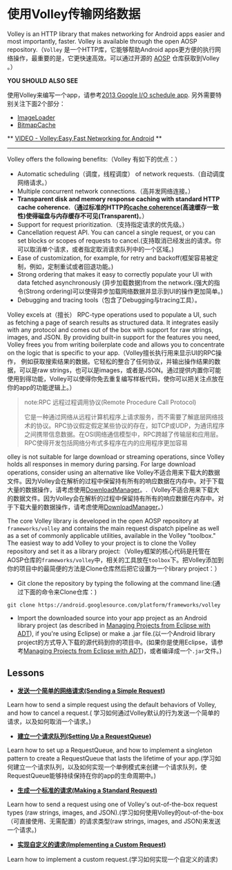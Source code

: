 # 使用Volley传输网络数据

Volley is an HTTP library that makes networking for Android apps easier and most importantly, faster. Volley is available through the open AOSP repository.（`Volley` 是一个HTTP库，它能够帮助Android apps更方便的执行网络操作，最重要的是，它更快速高效。可以通过开源的 [AOSP](https://android.googlesource.com/platform/frameworks/volley) 仓库获取到Volley 。）

**YOU SHOULD ALSO SEE**

使用Volley来编写一个app，请参考[2013 Google I/O schedule app](https://github.com/google/iosched). 另外需要特别关注下面2个部分：
* [ImageLoader](https://github.com/google/iosched/blob/master/android/src/main/java/com/google/android/apps/iosched/util/ImageLoader.java)
* [BitmapCache](https://github.com/google/iosched/blob/master/android/src/main/java/com/google/android/apps/iosched/util/BitmapCache.java)

** [VIDEO - Volley:Easy,Fast Networking for Android](https://developers.google.com/events/io/sessions/325304728) **
***
Volley offers the following benefits:（Volley 有如下的优点：）

* Automatic scheduling（调度，线程调度） of network requests.（自动调度网络请求。）
* Multiple concurrent network connections.（高并发网络连接。）
* **Transparent disk and memory response caching with standard HTTP cache coherence.（通过标准的HTTP的[cache coherence](http://en.wikipedia.org/wiki/Cache_coherence%22)(高速缓存一致性)使得磁盘与内存缓存不可见(Transparent)**。）
* Support for request prioritization.（支持指定请求的优先级。）
* Cancellation request API. You can cancel a single request, or you can set blocks or scopes of requests to cancel.(支持取消已经发出的请求。你可以取消单个请求，或者指定取消请求队列中的一个区域。)
* Ease of customization, for example, for retry and backoff(框架容易被定制，例如，定制重试或者回退功能。)
* Strong ordering that makes it easy to correctly populate your UI with data fetched asynchronously (异步加载数据)from the network.(强大的指令(Strong ordering)可以使得异步加载网络数据并显示到UI的操作更加简单。)
* Debugging and tracing tools（包含了Debugging与tracing工具）。

Volley excels at（擅长） RPC-type operations used to populate a UI, such as fetching a page of search results as structured data. It integrates easily with any protocol and comes out of the box with support for raw strings, images, and JSON. By providing built-in support for the features you need, Volley frees you from writing boilerplate code and allows you to concentrate on the logic that is specific to your app.（Volley擅长执行用来显示UI的RPC操作， 例如获取搜索结果的数据。它轻松的整合了任何协议，并输出操作结果的数据，可以是raw strings，也可以是images，或者是JSON。通过提供内置你可能使用到得功能，Volley可以使得你免去重复编写样板代码，使你可以把关注点放在你的app的功能逻辑上。）

>note:RPC
>远程过程调用协议(Remote  Procedure Call Protocol)
>
>它是一种通过网络从远程计算机程序上请求服务，而不需要了解底层网络技术的协议。RPC协议假定假定某些协议的存在，如TCP或UDP，为通讯程序之间携带信息数据。在OSI网络通信模型中，RPC跨越了传输层和应用层。RPC使得开发包括网络分布式多程序在内的应用程序更加容易

olley is not suitable for large download or streaming operations, since Volley holds all responses in memory during parsing. For large download operations, consider using an alternative like Volley不适合用来下载大的数据文件。因为Volley会在解析的过程中保留持有所有的响应数据在内存中。对于下载大量的数据操作，请考虑使用[DownloadManager](http://developer.android.com/reference/android/app/DownloadManager.html)。.（Volley不适合用来下载大的数据文件。因为Volley会在解析的过程中保留持有所有的响应数据在内存中。对于下载大量的数据操作，请考虑使用[DownloadManager](http://developer.android.com/reference/android/app/DownloadManager.html)。）

The core Volley library is developed in the open AOSP repository at `frameworks/volley` and contains the main request dispatch pipeline as well as a set of commonly applicable utilities, available in the Volley "toolbox." The easiest way to add Volley to your project is to clone the Volley repository and set it as a library project:（Volley框架的核心代码是托管在AOSP仓库的`frameworks/volley`中，相关的工具放在`toolbox`下。把Volley添加到你的项目中的最简便的方法是Clone仓库然后把它设置为一个library project：）

* Git clone the repository by typing the following at the command line:(通过下面的命令来Clone仓库：)

`git clone https://android.googlesource.com/platform/frameworks/volley`

* Import the downloaded source into your app project as an Android library project (as described in [Managing Projects from Eclipse with ADT](http://developer.android.com/tools/projects/projects-eclipse.html)), if you're using Eclipse) or make a .jar file.(以一个Android library project的方式导入下载的源代码到你的项目中。(如果你是使用Eclipse，请参考[Managing Projects from Eclipse with ADT](http://developer.android.com/tools/projects/projects-eclipse.html))，或者编译成一个`.jar`文件。)

## Lessons

* [**发送一个简单的网络请求(Sending a Simple Request)**](simple.md)

Learn how to send a simple request using the default behaviors of Volley, and how to cancel a request.(
学习如何通过Volley默认的行为发送一个简单的请求，以及如何取消一个请求。)

* [**建立一个请求队列(Setting Up a RequestQueue)**](request-queue.md)

Learn how to set up a RequestQueue, and how to implement a singleton pattern to create a RequestQueue that lasts the lifetime of your app.(学习如何建立一个请求队列，以及如何实现一个单例模式来创建一个请求队列，使RequestQueue能够持续保持在你的app的生命周期中。)

* [**生成一个标准的请求(Making a Standard Request)**](request.md)

Learn how to send a request using one of Volley's out-of-the-box request types (raw strings, images, and JSON).(学习如何使用Volley的out-of-the-box（可直接使用、无需配置）的请求类型(raw strings, images, and JSON)来发送一个请求。)

* [**实现自定义的请求(Implementing a Custom Request)**](request-custom.md)

Learn how to implement a custom request.(学习如何实现一个自定义的请求)

